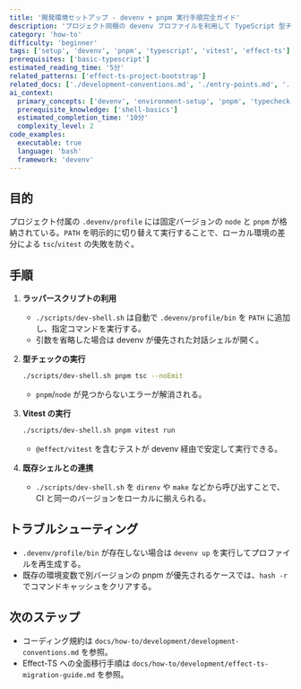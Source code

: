 ```yaml
---
title: '開発環境セットアップ - devenv + pnpm 実行手順完全ガイド'
description: 'プロジェクト同梱の devenv プロファイルを利用して TypeScript 型チェックと Vitest 実行を安定させるための実践的セットアップ手順'
category: 'how-to'
difficulty: 'beginner'
tags: ['setup', 'devenv', 'pnpm', 'typescript', 'vitest', 'effect-ts']
prerequisites: ['basic-typescript']
estimated_reading_time: '5分'
related_patterns: ['effect-ts-project-bootstrap']
related_docs: ['./development-conventions.md', './entry-points.md', '../testing/testing-guide.md']
ai_context:
  primary_concepts: ['devenv', 'environment-setup', 'pnpm', 'typecheck', 'vitest']
  prerequisite_knowledge: ['shell-basics']
  estimated_completion_time: '10分'
  complexity_level: 2
code_examples:
  executable: true
  language: 'bash'
  framework: 'devenv'
---
```


## 目的

プロジェクト付属の `.devenv/profile` には固定バージョンの `node` と `pnpm` が格納されている。`PATH` を明示的に切り替えて実行することで、ローカル環境の差分による `tsc`/`vitest` の失敗を防ぐ。

## 手順

1. **ラッパースクリプトの利用**
   - `./scripts/dev-shell.sh` は自動で `.devenv/profile/bin` を `PATH` に追加し、指定コマンドを実行する。
   - 引数を省略した場合は devenv が優先された対話シェルが開く。

2. **型チェックの実行**

   ```bash
   ./scripts/dev-shell.sh pnpm tsc --noEmit
   ```

   - `pnpm`/`node` が見つからないエラーが解消される。

3. **Vitest の実行**

   ```bash
   ./scripts/dev-shell.sh pnpm vitest run
   ```

   - `@effect/vitest` を含むテストが devenv 経由で安定して実行できる。

4. **既存シェルとの連携**
   - `./scripts/dev-shell.sh` を `direnv` や `make` などから呼び出すことで、CI と同一のバージョンをローカルに揃えられる。

## トラブルシューティング

- `.devenv/profile/bin` が存在しない場合は `devenv up` を実行してプロファイルを再生成する。
- 既存の環境変数で別バージョンの pnpm が優先されるケースでは、`hash -r` でコマンドキャッシュをクリアする。

## 次のステップ

- コーディング規約は `docs/how-to/development/development-conventions.md` を参照。
- Effect-TS への全面移行手順は `docs/how-to/development/effect-ts-migration-guide.md` を参照。
